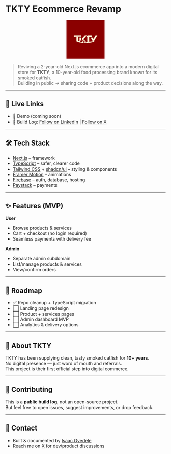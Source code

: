 # TKTY Ecommerce Revamp

<p align="center">
  <img src="./public/logo.png" alt="TKTY Logo" width="120" />
</p>

> Reviving a 2-year-old Next.js ecommerce app into a modern digital store for **TKTY**, a 10-year-old food processing brand known for its smoked catfish.  
> Building in public → sharing code + product decisions along the way.

---

## 🔗 Live Links
- 🚧 Demo (coming soon)  
- 📖 Build Log: [Follow on LinkedIn](https://linkedin.com/in/isaacoyedele) | [Follow on X](https://x.com/hyzeekoyedele)

---

## 🛠️ Tech Stack
- [Next.js](https://nextjs.org/) – framework
- [TypeScript](https://www.typescriptlang.org/) – safer, clearer code
- [Tailwind CSS](https://tailwindcss.com/) + [shadcn/ui](https://ui.shadcn.com/) – styling & components
- [Framer Motion](https://www.framer.com/motion/) – animations
- [Firebase](https://firebase.google.com/) – auth, database, hosting
- [Paystack](https://paystack.com/) – payments

---

## ✨ Features (MVP)
**User**
- Browse products & services
- Cart + checkout (no login required)
- Seamless payments with delivery fee

**Admin**
- Separate admin subdomain
- List/manage products & services
- View/confirm orders

---

## 📅 Roadmap
- ✅ Repo cleanup + TypeScript migration  
- ⬜ Landing page redesign  
- ⬜ Product + services pages  
- ⬜ Admin dashboard MVP  
- ⬜ Analytics & delivery options  

---

## 🚀 About TKTY
TKTY has been supplying clean, tasty smoked catfish for **10+ years**.  
No digital presence — just word of mouth and referrals.  
This project is their first official step into digital commerce.

---

## 🤝 Contributing
This is a **public build log**, not an open-source project.  
But feel free to open issues, suggest improvements, or drop feedback.

---

## 📩 Contact
- Built & documented by [Isaac Oyedele](https://linkedin.com/in/isaacoyedele)  
- Reach me on [X](https://x.com/hyzeekoyedele) for dev/product discussions
